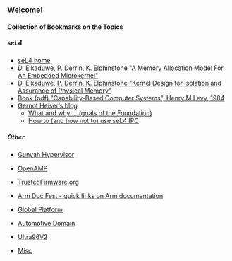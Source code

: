### Welcome!


#### Collection of Bookmarks on the Topics


##### seL4

- [seL4 home](https://sel4.systems/)
- [D. Elkaduwe, P. Derrin, K. Elphinstone "A Memory Allocation Model For An Embedded Microkernel"](http://cgi.cse.unsw.edu.au/~kevine/pubs/Elkaduwe_DE_07.pdf)
- [D. Elkaduwe, P. Derrin, K. Elphinstone "Kernel Design for Isolation and Assurance of Physical
Memory"](http://cgi.cse.unsw.edu.au/~kevine/pubs/Elkaduwe_DE_08.pdf)
- [Book (pdf) "Capability-Based Computer Systems", Henry M Levy, 1984](https://homes.cs.washington.edu/~levy/capabook/)
- [Gernot Heiser‘s blog](https://microkerneldude.wordpress.com/)
    - [What and why ... (goals of the Foundation)](https://microkerneldude.wordpress.com/2020/04/07/the-sel4-foundation-what-and-why/)
    - [How to (and how not to) use seL4 IPC](https://microkerneldude.wordpress.com/2019/03/07/how-to-and-how-not-to-use-sel4-ipc/)

##### Other

- [Gunyah Hypervisor](https://github.com/malus-brandywine/malus-brandywine/blob/master/gunyah/gunyah.md)

<!--- - [VirtIO](https://github.com/malus-brandywine/malus-brandywine/blob/master/virtio/virtio.md) --->
- [OpenAMP](https://github.com/malus-brandywine/malus-brandywine/blob/master/OpenAMP/OpenAMP.md)

- [TrustedFirmware.org](https://github.com/malus-brandywine/malus-brandywine/blob/master/trusted-firmware/trusted-firmware.md)
- [Arm Doc Fest - quick links on Arm documentation](https://github.com/malus-brandywine/malus-brandywine/blob/master/arm/doc.md)

- [Global Platform](https://github.com/malus-brandywine/malus-brandywine/blob/master/global-platform/global-platform.md)
- [Automotive Domain](https://github.com/malus-brandywine/malus-brandywine/blob/master/auto/auto.md)

- [Ultra96V2](https://github.com/malus-brandywine/malus-brandywine/blob/master/Ultra96V2/Ultra96V2.md)

- [Misc](https://github.com/malus-brandywine/malus-brandywine/blob/master/misc/misc.md)



